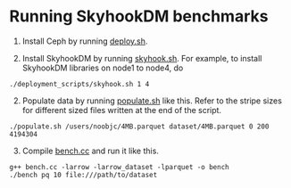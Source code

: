 # Running SkyhookDM benchmarks

1. Install Ceph by running [deploy.sh](./deployment_scripts/deploy.sh).

2. Install SkyhookDM by running [skyhook.sh](./deployment_scripts/skyhook.sh). For example, to install SkyhookDM libraries on node1 to node4, do
```
./deployment_scripts/skyhook.sh 1 4 
```

2. Populate data by running [populate.sh](./deployment_scripts/populate.sh) like this. Refer to the stripe sizes for different sized files written at the end of the script.
```
./populate.sh /users/noobjc/4MB.parquet dataset/4MB.parquet 0 200 4194304
```

3. Compile [bench.cc](./benchmark_scripts/bench.cc) and run it like this.
```
g++ bench.cc -larrow -larrow_dataset -lparquet -o bench
./bench pq 10 file:///path/to/dataset
``` 
